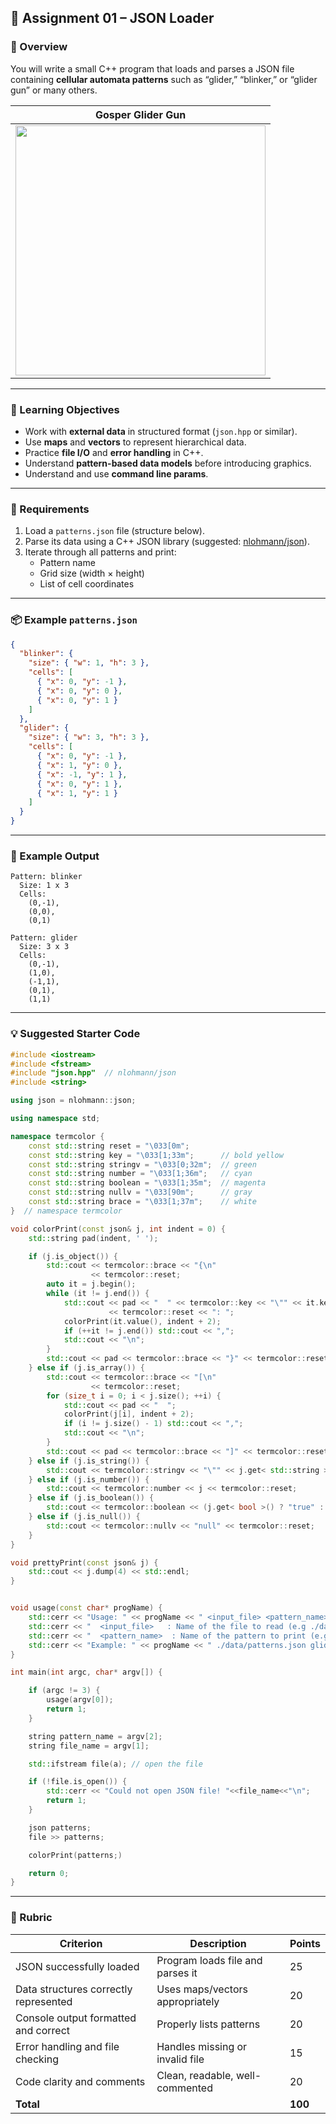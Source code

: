 ## 🧩 Assignment 01 – JSON Loader

### 🎯 Overview

You will write a small C++ program that loads and parses a JSON file containing **cellular automata patterns** such as “glider,” “blinker,” or “glider gun” or many others.

|                            Gosper Glider Gun                            |
| :---------------------------------------------------------------------: |
| <img src="https://images2.imgbox.com/1d/29/kSbvkMtf_o.gif" width="400"> |


---

### 🧠 Learning Objectives

- Work with **external data** in structured format (`json.hpp` or similar).
- Use **maps** and **vectors** to represent hierarchical data.
- Practice **file I/O** and **error handling** in C++.
- Understand **pattern-based data models** before introducing graphics.
- Understand and use **command line params**. 

---

### 🧰 Requirements

1. Load a `patterns.json` file (structure below).
2. Parse its data using a C++ JSON library (suggested: [nlohmann/json](https://github.com/nlohmann/json)).
3. Iterate through all patterns and print:
   - Pattern name
   - Grid size (width × height)
   - List of cell coordinates

---

### 📦 Example `patterns.json`

```json
{
  "blinker": {
    "size": { "w": 1, "h": 3 },
    "cells": [
      { "x": 0, "y": -1 },
      { "x": 0, "y": 0 },
      { "x": 0, "y": 1 }
    ]
  },
  "glider": {
    "size": { "w": 3, "h": 3 },
    "cells": [
      { "x": 0, "y": -1 },
      { "x": 1, "y": 0 },
      { "x": -1, "y": 1 },
      { "x": 0, "y": 1 },
      { "x": 1, "y": 1 }
    ]
  }
}
```

---

### 🧮 Example Output

```
Pattern: blinker
  Size: 1 x 3
  Cells:
    (0,-1),
    (0,0),
    (0,1)

Pattern: glider
  Size: 3 x 3
  Cells:
    (0,-1),
    (1,0),
    (-1,1),
    (0,1),
    (1,1)
```

---

### 💡 Suggested Starter Code

```cpp
#include <iostream>
#include <fstream>
#include "json.hpp"  // nlohmann/json
#include <string>

using json = nlohmann::json;

using namespace std;

namespace termcolor {
    const std::string reset = "\033[0m";
    const std::string key = "\033[1;33m";      // bold yellow
    const std::string stringv = "\033[0;32m";  // green
    const std::string number = "\033[1;36m";   // cyan
    const std::string boolean = "\033[1;35m";  // magenta
    const std::string nullv = "\033[90m";      // gray
    const std::string brace = "\033[1;37m";    // white
}  // namespace termcolor

void colorPrint(const json& j, int indent = 0) {
    std::string pad(indent, ' ');

    if (j.is_object()) {
        std::cout << termcolor::brace << "{\n"
                  << termcolor::reset;
        auto it = j.begin();
        while (it != j.end()) {
            std::cout << pad << "  " << termcolor::key << "\"" << it.key() << "\""
                      << termcolor::reset << ": ";
            colorPrint(it.value(), indent + 2);
            if (++it != j.end()) std::cout << ",";
            std::cout << "\n";
        }
        std::cout << pad << termcolor::brace << "}" << termcolor::reset;
    } else if (j.is_array()) {
        std::cout << termcolor::brace << "[\n"
                  << termcolor::reset;
        for (size_t i = 0; i < j.size(); ++i) {
            std::cout << pad << "  ";
            colorPrint(j[i], indent + 2);
            if (i != j.size() - 1) std::cout << ",";
            std::cout << "\n";
        }
        std::cout << pad << termcolor::brace << "]" << termcolor::reset;
    } else if (j.is_string()) {
        std::cout << termcolor::stringv << "\"" << j.get< std::string >() << "\"" << termcolor::reset;
    } else if (j.is_number()) {
        std::cout << termcolor::number << j << termcolor::reset;
    } else if (j.is_boolean()) {
        std::cout << termcolor::boolean << (j.get< bool >() ? "true" : "false") << termcolor::reset;
    } else if (j.is_null()) {
        std::cout << termcolor::nullv << "null" << termcolor::reset;
    }
}

void prettyPrint(const json& j) {
    std::cout << j.dump(4) << std::endl;
}


void usage(const char* progName) {
    std::cerr << "Usage: " << progName << " <input_file> <pattern_name>\n";
    std::cerr << "  <input_file>   : Name of the file to read (e.g ./data/patterns.json)\n";
    std::cerr << "  <pattern_name>  : Name of the pattern to print (e.g. beehive or glider etc.) \n";
    std::cerr << "Example: " << progName << " ./data/patterns.json glider\n";
}

int main(int argc, char* argv[]) {

    if (argc != 3) {
        usage(argv[0]);
        return 1;
    }

    string pattern_name = argv[2];
    string file_name = argv[1];

    std::ifstream file(a); // open the file

    if (!file.is_open()) {
        std::cerr << "Could not open JSON file! "<<file_name<<"\n";
        return 1;
    }

    json patterns;
    file >> patterns;

    colorPrint(patterns;)

    return 0;
}
```

---

### 🧮 Rubric

| Criterion                             | Description                      | Points  |
| ------------------------------------- | -------------------------------- | ------- |
| JSON successfully loaded              | Program loads file and parses it | 25      |
| Data structures correctly represented | Uses maps/vectors appropriately  | 20      |
| Console output formatted and correct  | Properly lists patterns          | 20      |
| Error handling and file checking      | Handles missing or invalid file  | 15      |
| Code clarity and comments             | Clean, readable, well-commented  | 20      |
| **Total**                             |                                  | **100** |
